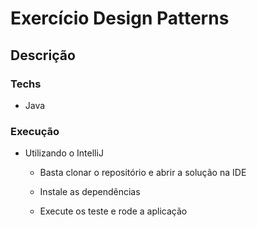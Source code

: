 # Exercício Design Patterns

## Descrição

### Techs

 - Java
 
 
### Execução

 - Utilizando o IntelliJ
 
	* Basta clonar o repositório e abrir a solução na IDE
	
	* Instale as dependências
	
	* Execute os teste e rode a aplicação